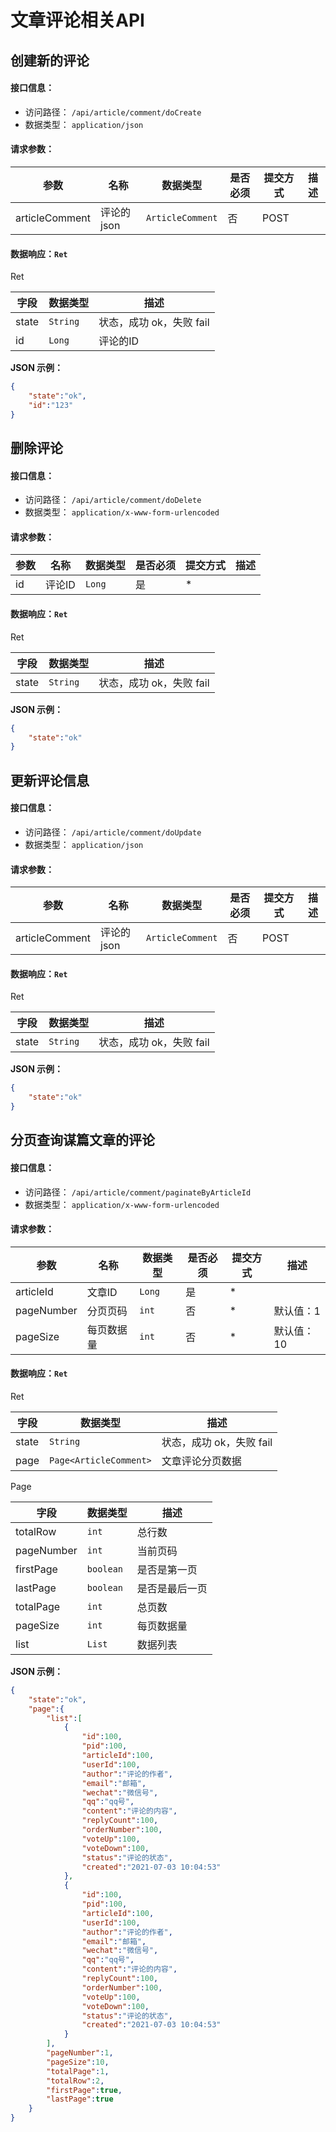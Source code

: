 # 文章评论相关API



## 创建新的评论
#### 接口信息：
- 访问路径： `/api/article/comment/doCreate`
- 数据类型： `application/json`
#### 请求参数：

| 参数 | 名称 | 数据类型 | 是否必须 | 提交方式 | 描述 |  
| --- | --- | --- | --- | --- | --- |
| articleComment | 评论的 json | `ArticleComment` | 否 | POST |  |  


#### 数据响应：`Ret`

Ret

| 字段  | 数据类型 | 描述 |  
| --- | --- | --- | 
| state | `String` | 状态，成功 ok，失败 fail |  
| id | `Long` | 评论的ID |  

**JSON 示例：**
```json
{
	"state":"ok",
	"id":"123"
}
```


## 删除评论
#### 接口信息：
- 访问路径： `/api/article/comment/doDelete`
- 数据类型： `application/x-www-form-urlencoded`
#### 请求参数：

| 参数 | 名称 | 数据类型 | 是否必须 | 提交方式 | 描述 |  
| --- | --- | --- | --- | --- | --- |
| id | 评论ID | `Long` | 是 | * |  |  


#### 数据响应：`Ret`

Ret

| 字段  | 数据类型 | 描述 |  
| --- | --- | --- | 
| state | `String` | 状态，成功 ok，失败 fail |  

**JSON 示例：**
```json
{
	"state":"ok"
}
```


## 更新评论信息
#### 接口信息：
- 访问路径： `/api/article/comment/doUpdate`
- 数据类型： `application/json`
#### 请求参数：

| 参数 | 名称 | 数据类型 | 是否必须 | 提交方式 | 描述 |  
| --- | --- | --- | --- | --- | --- |
| articleComment | 评论的 json | `ArticleComment` | 否 | POST |  |  


#### 数据响应：`Ret`

Ret

| 字段  | 数据类型 | 描述 |  
| --- | --- | --- | 
| state | `String` | 状态，成功 ok，失败 fail |  

**JSON 示例：**
```json
{
	"state":"ok"
}
```


## 分页查询谋篇文章的评论
#### 接口信息：
- 访问路径： `/api/article/comment/paginateByArticleId`
- 数据类型： `application/x-www-form-urlencoded`
#### 请求参数：

| 参数 | 名称 | 数据类型 | 是否必须 | 提交方式 | 描述 |  
| --- | --- | --- | --- | --- | --- |
| articleId | 文章ID | `Long` | 是 | * |  |  
| pageNumber | 分页页码 | `int` | 否 | * | 默认值：1 |  
| pageSize | 每页数据量 | `int` | 否 | * | 默认值：10 |  


#### 数据响应：`Ret`

Ret

| 字段  | 数据类型 | 描述 |  
| --- | --- | --- | 
| state | `String` | 状态，成功 ok，失败 fail |  
| page | `Page<ArticleComment>` | 文章评论分页数据 |  

Page

| 字段  | 数据类型 | 描述 |  
| --- | --- | --- | 
| totalRow | `int` | 总行数 |  
| pageNumber | `int` | 当前页码 |  
| firstPage | `boolean` | 是否是第一页 |  
| lastPage | `boolean` | 是否是最后一页 |  
| totalPage | `int` | 总页数 |  
| pageSize | `int` | 每页数据量 |  
| list | `List` | 数据列表 |  

**JSON 示例：**
```json
{
	"state":"ok",
	"page":{
		"list":[
			{
				"id":100,
				"pid":100,
				"articleId":100,
				"userId":100,
				"author":"评论的作者",
				"email":"邮箱",
				"wechat":"微信号",
				"qq":"qq号",
				"content":"评论的内容",
				"replyCount":100,
				"orderNumber":100,
				"voteUp":100,
				"voteDown":100,
				"status":"评论的状态",
				"created":"2021-07-03 10:04:53"
			},
			{
				"id":100,
				"pid":100,
				"articleId":100,
				"userId":100,
				"author":"评论的作者",
				"email":"邮箱",
				"wechat":"微信号",
				"qq":"qq号",
				"content":"评论的内容",
				"replyCount":100,
				"orderNumber":100,
				"voteUp":100,
				"voteDown":100,
				"status":"评论的状态",
				"created":"2021-07-03 10:04:53"
			}
		],
		"pageNumber":1,
		"pageSize":10,
		"totalPage":1,
		"totalRow":2,
		"firstPage":true,
		"lastPage":true
	}
}
```
